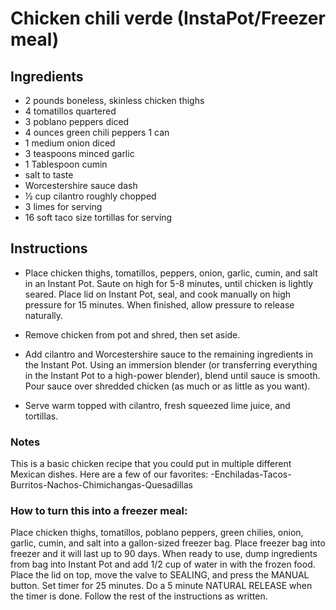 # Chicken chili verde (InstaPot/Freezer meal)

## Ingredients
- 2 pounds boneless, skinless chicken thighs
- 4 tomatillos quartered
- 3 poblano peppers diced
- 4 ounces green chili peppers 1 can
- 1 medium onion diced
- 3 teaspoons minced garlic
- 1 Tablespoon cumin
- salt to taste
- Worcestershire sauce dash
- ½ cup cilantro roughly chopped
- 3 limes for serving
- 16 soft taco size tortillas for serving

## Instructions
- Place chicken thighs, tomatillos, peppers, onion, garlic, cumin, and salt in an Instant Pot. Saute on high for 5-8 minutes, until chicken is lightly seared. Place lid on Instant Pot, seal, and cook manually on high pressure for 15 minutes. When finished, allow pressure to release naturally.

- Remove chicken from pot and shred, then set aside.
- Add cilantro and Worcestershire sauce to the remaining ingredients in the Instant Pot. Using an immersion blender (or transferring everything in the Instant Pot to a high-power blender), blend until sauce is smooth. Pour sauce over shredded chicken (as much or as little as you want).

- Serve warm topped with cilantro, fresh squeezed lime juice, and tortillas.

### Notes
This is a basic chicken recipe that you could put in multiple different Mexican dishes. Here are a few of our favorites:
-Enchiladas-Tacos-Burritos-Nachos-Chimichangas-Quesadillas
 
### How to turn this into a freezer meal:
Place chicken thighs, tomatillos, poblano peppers, green chilies, onion, garlic, cumin, and salt into a gallon-sized freezer bag. Place freezer bag into freezer and it will last up to 90 days.
When ready to use, dump ingredients from bag into Instant Pot and add 1/2 cup of water in with the frozen food. Place the lid on top, move the valve to SEALING, and press the MANUAL button. Set timer for 25 minutes. Do a 5 minute NATURAL RELEASE when the timer is done. Follow the rest of the instructions as written.